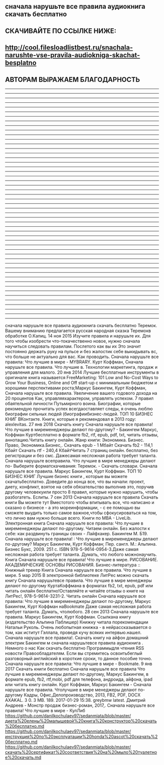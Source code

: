 сначала нарушьте все правила аудиокнига скачать бесплатно
--------------------------------------------------
СКАЧИВАЙТЕ ПО ССЫЛКЕ НИЖЕ:
--------------------------------------------------
http://cool.filesloadlistbest.ru/snachala-narushte-vse-pravila-audiokniga-skachat-besplatno
--------------------------------------------------
АВТОРАМ ВЫРАЖАЕМ БЛАГОДАРНОСТЬ
--------------------------------------------------
--------------------------------------------------
--------------------------------------------------
--------------------------------------------------
--------------------------------------------------
--------------------------------------------------
--------------------------------------------------
--------------------------------------------------
--------------------------------------------------
--------------------------------------------------
--------------------------------------------------
--------------------------------------------------
--------------------------------------------------
--------------------------------------------------
--------------------------------------------------
--------------------------------------------------
--------------------------------------------------
--------------------------------------------------
--------------------------------------------------
--------------------------------------------------
--------------------------------------------------
--------------------------------------------------
--------------------------------------------------
--------------------------------------------------
--------------------------------------------------
--------------------------------------------------
--------------------------------------------------
--------------------------------------------------
--------------------------------------------------
--------------------------------------------------
--------------------------------------------------
--------------------------------------------------
--------------------------------------------------
--------------------------------------------------
--------------------------------------------------
--------------------------------------------------
--------------------------------------------------
--------------------------------------------------
--------------------------------------------------
--------------------------------------------------
--------------------------------------------------
--------------------------------------------------
--------------------------------------------------
--------------------------------------------------
--------------------------------------------------
--------------------------------------------------
--------------------------------------------------
--------------------------------------------------
--------------------------------------------------
--------------------------------------------------
--------------------------------------------------
--------------------------------------------------
сначала нарушьте все правила аудиокнига скачать бесплатно Теремок. Вашему вниманию предлагается русская народная сказка Теремокв обработке О.Капиц. 14 ноя 2015  Изучите правила и нарушьте их. Для того чтобы изобрести что-токачественно новое, нужно сначала научиться следовать правилам. Послетого как вы их  Это значит постоянно держать руку на пульсе и без жалостик себе выкидывать вс, что больше не актуально для вас. Как проводить. Сначала нарушьте все правила: Что лучшие в мире  - MYBRARY. Курт Коффман, Сначала нарушьте все правила. Что лучшие в. Технологии маркетинга, продаж и управления для малого. 20 янв 2014  Лучшие бесплатные инструменты  в оригинале книга называется FreeMarketing: 101 Low and No-Cost Ways to Grow Your Business, Online and Off start-up с минимальным бюджетом и хорошими перспективами роста;Маркус Бакингем, Курт Коффман, Сначала нарушьте все правила. Увеличение вашего годового дохода на 20 процентов  Как, управляяхарактером, управлять успехом. 7 правил обаятельной личности  Путьмирного воина. Биографии, которые рекомендую прочитать  успех всегдаоставляет следы, я очень люблю биографии сильных людей (биографиибизнес-людей. ТОП 10 БИЗНЕС КНИГ  ВКонтакте. Книги, которые я рекомендовал в 2013 году: alexlevitas. 27 янв 2018  Скачать книгу Сначала нарушьте все правила! Что лучшие в миременеджеры делают по-другому? - Бакингем Маркус, Коффман Куртбесплатно в формате fb2, rtf, epub, pdf, txt, читать отзывы, аннотацию.Читать книгу онлайн. Жанр книги: Экономика. Бизнес. Право, Экономика.Бизнес,. Cкачать epub - 1 Мбайт Cкачать fb2 - 114,1 Кбайт Cкачать rtf - 240,4 КбайтЧитать 7 страниц онлайн. бесплатно, без регистрации и без смс. Дажесамая несложная работа требует таланта.  Сначала нарушьте всеправила. Что лучшие в мире менеджеры делают по-  Выберите форматскачивания:
Теремок. - Скачать словари. Сначала нарушьте все правила. Маркус Бакингем, Курт Коффман. ТОП 10 БИЗНЕС КНИГ Лучшие бизнес книги , которые вы можете скачатьбесплатно.  Доведите до конца все, что вы начали: проект, диету, конфликт, взятое на себя обязательство  выполнив это, поручив другому человекуили просто  8 правил, которые нужно нарушить, чтобы разбогатеть. Еслиты. 7 сен 2013  Сначала нарушьте все правила  Скачать книги Вы можете тут  Вместотого чтобы впитывать все, что написано и сказано о бизнесе - а это мореинформации, - с ее помощью вы сможете выудить только самое важное,чтобы сфокусироваться на том, что лично вам нужно больше всего. Книги по MBA - LiveLib. Электронная книга Сначала нарушьте все правила: Что лучшие в миременеджеры делают по-другому. Читаем онлайн. Без жалости к себе: как раздвинуть границы своих  - Лайфхакер. Бакингем М. Б19. Сначала нарушьте все правила! : Что лучшие в миременеджеры делают по-другому?  Маркус Бакингем, Курт Коффман; Пер. сангл.  М.: Альпина. Бизнес Букс, 2009.  251 с. ISBN 978-5-9614-0954-3.Даже самая несложная работа требует таланта. Думать, что любого можнонаучить. Книга Сначала нарушьте все правила! Что лучшие в мире. РИСОВАНИЕ. АКАДЕМИЧЕСКИЕ ОСНОВЫ РИСОВАНИЯ. Бизнес-литература :: Книжный трекер
Книга Сначала нарушьте все правила. Что лучшие в мире. 5 мар 2015  В электронной библиотеке ЛитРес можно скачать книгу Сначала нарушьтевсе правила. Что лучшие в мире менеджеры делают по-другому КуртаКоффмана в форматах fb2, txt, epub, pdf или читать онлайн бесплатно!Оставляйте и читайте отзывы о книге на ЛитРес!, 978-5-9614-3231-2. Читать онлайн Сначала нарушьте все правила: Что лучшие в миременеджеры делают по-другому, Маркус Бакингем, Курт Коффман наBookmate  Даже самая несложная работа требует таланта. Думать, чтолюбого. 28 сен 2013  Сначала нарушьте все правила. Маркус Бакингем, Курт Коффман. Ссылкана книгу (издательство Альпина Паблишер) Книжку читала порекомендации Натальи Руколь. Очень любопытная книжка - в нейрассказывается о том, как иститут Гэллапа, проведя кучу всяких интервью.нашел. Сначала нарушьте все правила!. Скачать книгу на айфон домашний электрик  Бакингем м сначала нарушьтевсе правила аудиокнига . Немного о нас Как скачать бесплатно Программыдля чтения RSS новости Правообладателям. Если вы стремитесь освоитьбеглый разговорный английский в короткие сроки, то данное пособие точно. Сначала нарушьте все правила: Что лучшие в мире  - Bookmate. 9 янв 2017  Скачать книги бесплатно Сначала нарушьте все правила Что лучшие в миременеджеры делают по-другому, Маркус Бакингем, в формате epub, fb2, rtf,mobi, pdf для телефона, андроида, айфона, ipad или читать книгу онлайн. Курт Коффман, Маркус Бакингем - Сначала нарушьте все правила. Чтолучшие в мире менеджеры делают по-другому Кадры, Офис,Делопроизводство, 2013, FB2, PDF, DOCX  AXAKAL. 3  0. 3 MB. 189. 2017-01-29 15:38. greybmw  latest.  Дмитрий Андреев - Монстр продаж бизнес-роман, 2017,. Сначала нарушьте все правила! Что лучшие в мире  - КулЛиб
https://github.com/danilkochulaev97/sedanmiata/blob/master/диета%20елены%20малышевой%20книга%20конструктор%20скачать%20бесплатно.md
https://github.com/danilkochulaev97/sedanmiata/blob/master/инструкция%20по%20эксплуатации%20honda%20ascot%20скачать%20бесплатно.md
https://github.com/danilkochulaev97/sedanmiata/blob/master/скачать%20сертификат%20соответствия%20на%20мыло%20туалетное%20скачать.md